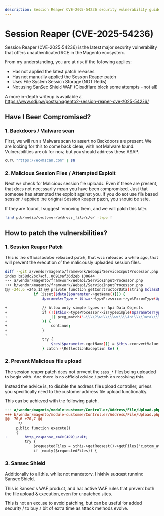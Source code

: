 ```yaml
---
description: Session Reaper CVE-2025-54236 security vulnerability guide for Magento unauthenticated RCE detection and patching.
---
```

# Session Reaper (CVE-2025-54236)

Session Reaper (CVE-2025-54236) is the latest major security vulnerability that offers unauthenticated RCE in the Magento ecosystem.

From my understanding, you are at risk if the following applies:
- Has not applied the latest patch releases
- Has not manually applied the Session Reaper patch
- Uses File System Session Storage (NOT Redis)
- Not using SanSec Shield WAF (Cloudflare block some attempts - not all)

A more in-depth writeup is available at https://www.sdj.pw/posts/magento2-session-reaper-cve-2025-54236/

## Have I Been Compromised?


### 1. Backdoors / Malware scan
First, we will run a Malware scan to assert no Backdoors are present. We are looking for this to come back clean, with not Malware found. Vulnerabilities are ok for now, but you should address these ASAP.
```sh
curl "https://ecomscan.com" | sh
```

### 2. Malicious Session Files / Attempted Exploit
Next we check for Malicious session file uploads. Even if these are present, that does not necessarily mean you have been compromised. Just that someone has attempted the exploit against you. If you do not use file based session / applied the original Session Reaper patch, you should be safe.

If they are found, I suggest removing them, and we will patch this later.

```sh
find pub/media/customer/address_file/s/e/ -type f
```

## How to patch the vulnerabilities?

### 1. Session Reaper Patch

This is the official adobe released patch, that was released a while ago, that will prevent the execution of the maliciously uploaded session files. 

```sh
diff --git a/vendor/magento/framework/Webapi/ServiceInputProcessor.php b/vendor/magento/framework/Webapi/ServiceInputProcessor.php
index ba58dc2bc7acf..06919af36d2eb 100644
--- a/vendor/magento/framework/Webapi/ServiceInputProcessor.php
+++ b/vendor/magento/framework/Webapi/ServiceInputProcessor.php
@@ -246,6 +246,13 @@ private function getConstructorData(string $className, array $data): array
             if (isset($data[$parameter->getName()])) {
                 $parameterType = $this->typeProcessor->getParamType($parameter);
 
+                // Allow only simple types or Api Data Objects
+                if (!($this->typeProcessor->isTypeSimple($parameterType)
+                    || preg_match('~\\\\?\w+\\\\\w+\\\\Api\\\\Data\\\\~', $parameterType) === 1
+                )) {
+                    continue;
+                }
+
                 try {
                     $res[$parameter->getName()] = $this->convertValue($data[$parameter->getName()], $parameterType);
                 } catch (\ReflectionException $e) {
```

### 2. Prevent Malicious file upload

The session reaper patch does not prevent the `sess_*` files being uploaded to begin with. And there is no official advice / patch on resolving this.

Instead the advice is, to disable the address file upload controller, unless you specifically need to the customer address file upload functionality.

This can be achieved with the following patch.

```diff
--- a/vendor/magento/module-customer/Controller/Address/File/Upload.php
+++ b/vendor/magento/module-customer/Controller/Address/File/Upload.php
@@ -70,6 +70,7 @@
      */
     public function execute()
     {
+        http_response_code(400);exit;
         try {
             $requestedFiles = $this->getRequest()->getFiles('custom_attributes');
             if (empty($requestedFiles)) {
```

### 3. Sansec Shield

Additionally to all this, whilst not mandatory, I highly suggest running Sansec Shield.

This is Sansec's WAF product, and has active WAF rules that prevent both the file upload & execution, even for unpatched sites.

This is not an excuse to avoid patching, but can be useful for added security / to buy a bit of extra time as attack methods evolve.



